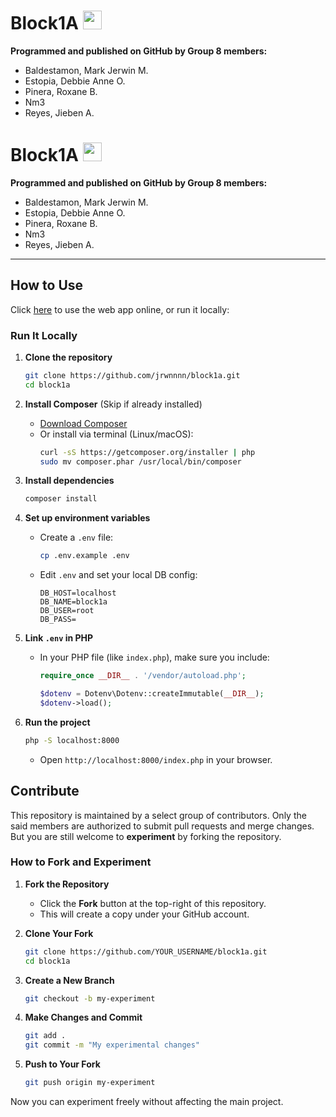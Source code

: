 # Block1A <img src="https://upload.wikimedia.org/wikipedia/commons/thumb/2/27/PHP-logo.svg/1067px-PHP-logo.svg.png?" style="height:30px;">

<!-- PROGRAMMING LANGUAGE ICONS
HTML: https://upload.wikimedia.org/wikipedia/commons/thumb/6/61/HTML5_logo_and_wordmark.svg/512px-HTML5_logo_and_wordmark.svg.png
JAVA: https://upload.wikimedia.org/wikipedia/en/thumb/3/30/Java_programming_language_logo.svg/1200px-Java_programming_language_logo.svg.png
Python: https://upload.wikimedia.org/wikipedia/commons/thumb/c/c3/Python-logo-notext.svg/1869px-Python-logo-notext.svg.png
PHP : https://upload.wikimedia.org/wikipedia/commons/thumb/2/27/PHP-logo.svg/1067px-PHP-logo.svg.png?20180502235434
mySQL: https://upload.wikimedia.org/wikipedia/labs/8/8e/Mysql_logo.png

--->

**Programmed and published on GitHub by Group 8 members:** <br>
<ul>
<li>Baldestamon, Mark Jerwin M.
<li>Estopia, Debbie Anne O.
<li>Pinera, Roxane B.
<li>Nm3
<li>Reyes, Jieben A.
</ul>

# Block1A <img src="https://upload.wikimedia.org/wikipedia/commons/thumb/2/27/PHP-logo.svg/1067px-PHP-logo.svg.png?" style="height:30px;">

**Programmed and published on GitHub by Group 8 members:**  
- Baldestamon, Mark Jerwin M.  
- Estopia, Debbie Anne O.  
- Pinera, Roxane B.  
- Nm3  
- Reyes, Jieben A.  

---

## How to Use

Click [here](https://block1a.onrender.com) to use the web app online, or run it locally:

### Run It Locally

1. **Clone the repository**
   ```sh
   git clone https://github.com/jrwnnnn/block1a.git
   cd block1a
   ```

2. **Install Composer** (Skip if already installed)  
   - [Download Composer](https://getcomposer.org/download/)  
   - Or install via terminal (Linux/macOS):
     ```sh
     curl -sS https://getcomposer.org/installer | php
     sudo mv composer.phar /usr/local/bin/composer
     ```

3. **Install dependencies**
   ```sh
   composer install
   ```

4. **Set up environment variables**
   - Create a `.env` file:
     ```sh
     cp .env.example .env
     ```
   - Edit `.env` and set your local DB config:
     ```
     DB_HOST=localhost
     DB_NAME=block1a
     DB_USER=root
     DB_PASS=
     ```

5. **Link `.env` in PHP**
   - In your PHP file (like `index.php`), make sure you include:
     ```php
     require_once __DIR__ . '/vendor/autoload.php';

     $dotenv = Dotenv\Dotenv::createImmutable(__DIR__);
     $dotenv->load();
     ```

6. **Run the project**
   ```sh
   php -S localhost:8000
   ```
   - Open `http://localhost:8000/index.php` in your browser.

## Contribute

This repository is maintained by a select group of contributors. Only the said members are authorized to submit pull requests and merge changes. But you are still welcome to **experiment** by forking the repository.

### How to Fork and Experiment

1. **Fork the Repository**
   - Click the **Fork** button at the top-right of this repository.  
   - This will create a copy under your GitHub account.

2. **Clone Your Fork**
   ```sh
   git clone https://github.com/YOUR_USERNAME/block1a.git
   cd block1a
   ```

3. **Create a New Branch**
   ```sh
   git checkout -b my-experiment
   ```

4. **Make Changes and Commit**
   ```sh
   git add .
   git commit -m "My experimental changes"
   ```

5. **Push to Your Fork**
   ```sh
   git push origin my-experiment
   ```

Now you can experiment freely without affecting the main project.

